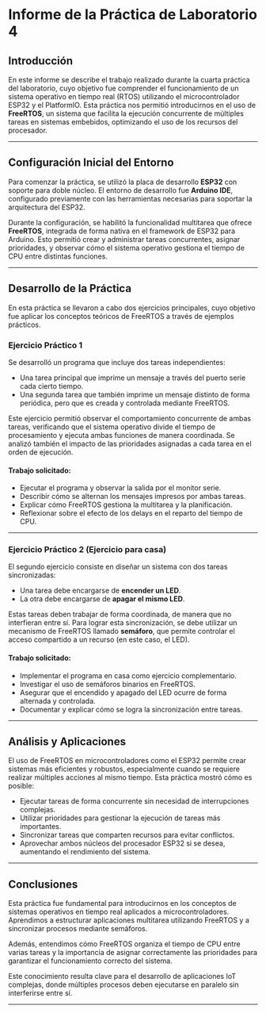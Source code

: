 # Informe de la Práctica de Laboratorio 4

## Introducción

En este informe se describe el trabajo realizado durante la cuarta práctica del laboratorio, cuyo objetivo fue comprender el funcionamiento de un sistema operativo en tiempo real (RTOS) utilizando el microcontrolador ESP32 y el PlatformIO. Esta práctica nos permitió introducirnos en el uso de **FreeRTOS**, un sistema que facilita la ejecución concurrente de múltiples tareas en sistemas embebidos, optimizando el uso de los recursos del procesador.

---

## Configuración Inicial del Entorno

Para comenzar la práctica, se utilizó la placa de desarrollo **ESP32** con soporte para doble núcleo. El entorno de desarrollo fue **Arduino IDE**, configurado previamente con las herramientas necesarias para soportar la arquitectura del ESP32.

Durante la configuración, se habilitó la funcionalidad multitarea que ofrece **FreeRTOS**, integrada de forma nativa en el framework de ESP32 para Arduino. Esto permitió crear y administrar tareas concurrentes, asignar prioridades, y observar cómo el sistema operativo gestiona el tiempo de CPU entre distintas funciones.

---

## Desarrollo de la Práctica

En esta práctica se llevaron a cabo dos ejercicios principales, cuyo objetivo fue aplicar los conceptos teóricos de FreeRTOS a través de ejemplos prácticos.

### Ejercicio Práctico 1

Se desarrolló un programa que incluye dos tareas independientes:
- Una tarea principal que imprime un mensaje a través del puerto serie cada cierto tiempo.
- Una segunda tarea que también imprime un mensaje distinto de forma periódica, pero que es creada y controlada mediante FreeRTOS.

Este ejercicio permitió observar el comportamiento concurrente de ambas tareas, verificando que el sistema operativo divide el tiempo de procesamiento y ejecuta ambas funciones de manera coordinada. Se analizó también el impacto de las prioridades asignadas a cada tarea en el orden de ejecución.

#### Trabajo solicitado:
- Ejecutar el programa y observar la salida por el monitor serie.
- Describir cómo se alternan los mensajes impresos por ambas tareas.
- Explicar cómo FreeRTOS gestiona la multitarea y la planificación.
- Reflexionar sobre el efecto de los delays en el reparto del tiempo de CPU.

---

### Ejercicio Práctico 2 (Ejercicio para casa)

El segundo ejercicio consiste en diseñar un sistema con dos tareas sincronizadas:
- Una tarea debe encargarse de **encender un LED**.
- La otra debe encargarse de **apagar el mismo LED**.

Estas tareas deben trabajar de forma coordinada, de manera que no interfieran entre sí. Para lograr esta sincronización, se debe utilizar un mecanismo de FreeRTOS llamado **semáforo**, que permite controlar el acceso compartido a un recurso (en este caso, el LED).

#### Trabajo solicitado:
- Implementar el programa en casa como ejercicio complementario.
- Investigar el uso de semáforos binarios en FreeRTOS.
- Asegurar que el encendido y apagado del LED ocurre de forma alternada y controlada.
- Documentar y explicar cómo se logra la sincronización entre tareas.

---

## Análisis y Aplicaciones

El uso de FreeRTOS en microcontroladores como el ESP32 permite crear sistemas más eficientes y robustos, especialmente cuando se requiere realizar múltiples acciones al mismo tiempo. Esta práctica mostró cómo es posible:

- Ejecutar tareas de forma concurrente sin necesidad de interrupciones complejas.
- Utilizar prioridades para gestionar la ejecución de tareas más importantes.
- Sincronizar tareas que comparten recursos para evitar conflictos.
- Aprovechar ambos núcleos del procesador ESP32 si se desea, aumentando el rendimiento del sistema.

---

## Conclusiones

Esta práctica fue fundamental para introducirnos en los conceptos de sistemas operativos en tiempo real aplicados a microcontroladores. Aprendimos a estructurar aplicaciones multitarea utilizando FreeRTOS y a sincronizar procesos mediante semáforos.

Además, entendimos cómo FreeRTOS organiza el tiempo de CPU entre varias tareas y la importancia de asignar correctamente las prioridades para garantizar el funcionamiento correcto del sistema.

Este conocimiento resulta clave para el desarrollo de aplicaciones IoT complejas, donde múltiples procesos deben ejecutarse en paralelo sin interferirse entre sí.

---
